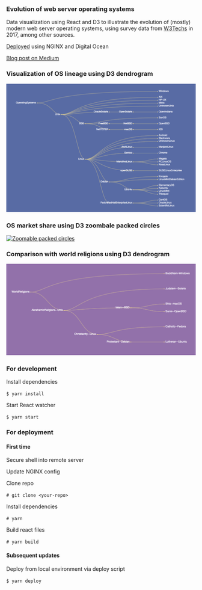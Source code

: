 ### Evolution of web server operating systems

Data visualization using React and D3 to illustrate the evolution of (mostly) modern web server operating systems, using survey data from [W3Techs](https://w3techs.com/technologies/overview/operating_system/all) in 2017, among other sources.

[Deployed](http://os.meowsergirl.com/) using NGINX and Digital Ocean

[Blog post on Medium]()

### Visualization of OS lineage using D3 dendrogram
[![OS dendrogram](https://github.com/loopDelicious/operating-systems/blob/master/src/img/dendro.png)](https://github.com/loopDelicious/operating-systems/blob/master/src/img/dendro.png)

### OS market share using D3 zoombale packed circles
[![Zoomable packed circles](https://github.com/loopDelicious/operating-systems/blob/master/src/img/zoom.gif)](https://github.com/loopDelicious/operating-systems/blob/master/src/img/zoom.gif)

### Comparison with world religions using D3 dendrogram
[![Comparison with world religions](https://github.com/loopDelicious/operating-systems/blob/master/src/img/religion.png)](https://github.com/loopDelicious/operating-systems/blob/master/src/img/religion.png)

### For development

Install dependencies
 
 `$ yarn install`  
    
Start React watcher
 
 `$ yarn start`    
    
### For deployment

#### First time

Secure shell into remote server

Update NGINX config

Clone repo

 `# git clone <your-repo>`

Install dependencies

 `# yarn`

Build react files

 `# yarn build`

#### Subsequent updates

Deploy from local environment via deploy script

`$ yarn deploy`

